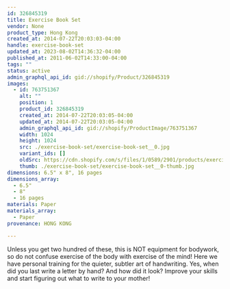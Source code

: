 ```yaml
---
id: 326845319
title: Exercise Book Set
vendor: None
product_type: Hong Kong
created_at: 2014-07-22T20:03:03-04:00
handle: exercise-book-set
updated_at: 2023-08-02T14:36:32-04:00
published_at: 2011-06-02T14:33:00-04:00
tags: ""
status: active
admin_graphql_api_id: gid://shopify/Product/326845319
images:
  - id: 763751367
    alt: ""
    position: 1
    product_id: 326845319
    created_at: 2014-07-22T20:03:05-04:00
    updated_at: 2014-07-22T20:03:05-04:00
    admin_graphql_api_id: gid://shopify/ProductImage/763751367
    width: 1024
    height: 1024
    src: ./exercise-book-set/exercise-book-set__0.jpg
    variant_ids: []
    oldSrc: https://cdn.shopify.com/s/files/1/0589/2901/products/exercisebooks.jpeg?v=1406073785
    thumb: ./exercise-book-set/exercise-book-set__0-thumb.jpg
dimensions: 6.5" x 8", 16 pages
dimensions_array:
  - 6.5"
  - 8"
  - 16 pages
materials: Paper
materials_array:
  - Paper
provenance: HONG KONG

---
```


Unless you get two hundred of these, this is NOT equipment for bodywork, so do not confuse exercise of the body with exercise of the mind! Here we have personal training for the quieter, subtler art of handwriting. Yes, when did you last write a letter by hand? And how did it look? Improve your skills and start figuring out what to write to your mother!